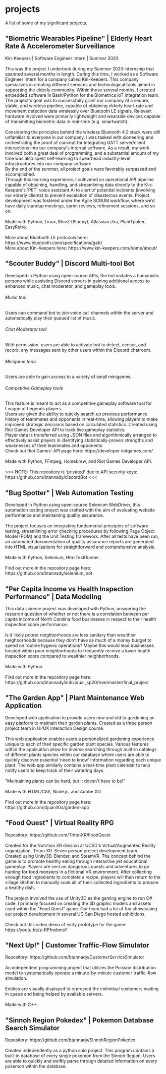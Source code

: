 <h1 id="projects">projects</h1>
A list of some of my significant projects.

<h2 id="biometrics">"Biometric Wearables Pipeline" | Elderly Heart Rate & Accelerometer Surveillance</h2>
Kin-Keepers | Software Engineer Intern | Summer 2020
<br />
<br />
This was the project I undertook during my Summer 2020 internship that spanned several months in length. During this time, I worked as a Software Engineer Intern for a company called Kin-Keepers. This company specializes in creating different services and technological tools aimed in supporting the elderly community. Within those several months, I created embedded software in Bash/Python for the Biometrics IoT Integration team. The project's goal was to successfully grant our company AI a secure, stable, and wireless pipeline, capable of obtaining elderly heart rate and movement detection data wirelessly over Bluetooth LE signals. Relevant hardware involved were primarily lightweight and wearable devices capable of transmitting biometric data in real-time (e.g. smartwatch).
<br />
<br />
Considering the principles behind the wireless Bluetooth 4.0 stack were still unfamiliar to everyone in our company, I was tasked with pioneering and orchestrating the proof of concept for integrating GATT server/client interactions into our company's internal software. As a result, my work involved both a great deal of programming, and a substantial amount of my time was also spent self-learning to spearhead industry-level infrastructures into our company software. 
<br />
By the end of the summer, all project goals were favorably surpassed and accomplished. 
<br />
Through this learning experience, I cultivated an operational API pipeline capable of obtaining, handling, and streamlining data directly to the Kin-Keepers's 'PET' voice assistant AI to alert of potential incidents (involving our elderly clients) to prevent escalation of disasterous events.
Project development was fostered under the Agile SCRUM workflow, where we’d have daily standup meetings, sprint reviews, refinement sessions, and so on.
<br />
<br />
Made with Python, Linux, BlueZ (Bluepy), Atlassian Jira, PlanITpoker, EasyRetro.
<br />
<br />
More about Bluetooth LE protocols here: https://www.bluetooth.com/specifications/gatt/
<br />
More about Kin-Keepers here: https://www.kin-keepers.com/home/about/


<h2 id="discordBot">"Scouter Buddy" | Discord Multi-tool Bot</h2>
Developed in Python using open-source APIs, the bot imitates a humanistic persona while assisting Discord servers in gaining additional access to enhanced music, chat moderator, and gameplay tools. 
<br />
<h6>Music tool</h6> Users can command bot to join voice call channels within the server and automatically play their queued list of music.
<br />
<h6>Chat Moderator tool</h6> With permission, users are able to activate bot to detect, censor, and record, any messages sent by other users within the Discord chatroom.
<br />
<h6>Minigame tools</h6> Users are able to gain access to a variety of small minigames. 
<br />
<h6>Competitive Gameplay tools</h6> This feature is meant to act as a competitive gameplay software tool for League of Legends players. 
<br />
Users are given the ability to quickly search up previous performance history of teammates and opponents in real-time, allowing players to make improved strategic decisions based on calculated statistics. Created using Riot Games Developer API to track live gameplay statistics. 
<br />
Player data is transferred using JSON files and algorithmically arranged to effectively assist players in identifying statistically-proven strengths and weaknesses of their teammates and opponents. 
<br />
Check out Riot Games' API page here: https://developer.riotgames.com/
<br />
<br />
Made with Python, FFmpeg, Homebrew, and Riot Games Developer API.
<br />
<br />
>>> NOTE: This repository is 'privated' due to API security keys: https://github.com/btannady/discordBot <<<


<h2 id="selenium-bot">"Bug Spotter" | Web Automation Testing</h2>
Developed in Python using open-source Selenium WebDriver, this automation testing project was crafted with the aim of evaluating website performance and maintaining quality assurance.
<br />
<br />
The project focuses on integrating fundamental principles of software testing, streamlining error checking procedures by following Page Object Model (POM) and the Unit Testing framework. After all tests have been run, an automated documentation of quality assurance reports are generated into HTML visualizations for straightforward and comprehensive analysis. 
<br />
<br />
Made with Python, Selenium, HtmlTestRunner.
<br />
<br />
Find out more in the repository page here: https://github.com/btannady/selenium_bot


<h2 id="data-science">"Per Capita Income vs Health Inspection Performance" | Data Modeling</h2>
This data science project was developed with Python, answering the research question of whether or not there is a correlation between per capita income of North Carolina food businesses in respect to their health inspection score performance.
<br />
<br />
Is it likely poorer neighborhoods are less sanitary than wealthier neighborhoods because they don't have as much of a money budget to spend on routine hygenic operations? Maybe this would lead businesses located within poor neighborhoods to frequently receive a lower health inspection score compared to wealthier neighborhoods. 
<br />
<br />
Made with Python.
<br />
<br />
Find out more in the repository page here: https://github.com/btannady/individual_sp20/tree/master/final_project


<h2 id="garden-app">"The Garden App" | Plant Maintenance Web Application</h2>
Developed web application to provide users new and old to gardening an easy platform to maintain their garden plants. Created as a three person project team in UI/UX Interaction Design course.
<br />
<br /> 
This web application enables users a personalized gardening experience unique to each of their specific garden plant species. Various features within the application allow for diverse searching through built-in catalogs of different plants species within our database where users are able to quickly discover essential ‘need to know’ information regarding each unique plant. The web app similarly contains a real-time plant calendar to help notify users to keep track of their watering days. 
<br />
<br />
"Maintaining plants can be hard, but it doesn't have to be!"
<br />
<br />
Made with HTML/CSS, Node.js, and Adobe XD.
<br />
<br />
Find out more in the repository page here: https://github.com/djuanit0x/garden-app


<h2 id="food-quest">"Food Quest" | Virtual Reality RPG</h2>
Repository: https://github.com/TritonXR/FoodQuest
<br />
<br />
Created for the Nutrition XR division at UCSD's Virtual/Augmented Reality organization, Triton XR. Seven person project development team. 
<br />
Created using Unity3D, Blender, and SteamVR. The concept behind the game is to promote healthy eating through interactive yet educational gameplay. Players are sent on dangerous quests and adventures to go hunting for food monsters in a fictional VR environment. After collecting enough food ingredients to complete a recipe, players will then return to the village kitchen to manually cook all of their collected ingredients to prepare a healthy dish.
<br />
<br />
The project involved the use of Unity3D as the gaming engine to run C# code. I primarily focused on creating the 3D graphic models and assets used within the "Food Quest" game. Our team had a lot of fun showcasing our project development in several UC San Diego hosted exhibitions.
<br />
<br />
Check out this video demo of early prototype for the game: https://youtu.be/z-KPfnebmsY


<h2 id="Next Up!">"Next Up!" | Customer Traffic-Flow Simulator</h2>
Repository: https://github.com/btannady/CustomerServiceSimulator
<br />
<br />
An independent programming project that utilizes the Poisson distribution model to systematically operate a minute-by-minute customer traffic-flow simulation.
<br />
<br />
Entities are visually displayed to represent the individual customers waiting in queue and being helped by available servers.
<br />
<br />
Made with C++.


<h2 id="pokedex">"Sinnoh Region Pokedex" | Pokemon Database Search Simulator</h2>
Repository: https://github.com/btannady/SinnohRegionPokedex
<br />
<br />
Created independently as a python solo project. This program contains a built-in database of every single pokemon from the Sinnoh Region. Users are able to quickly and swiftly parse through detailed information on every pokemon within the database.
